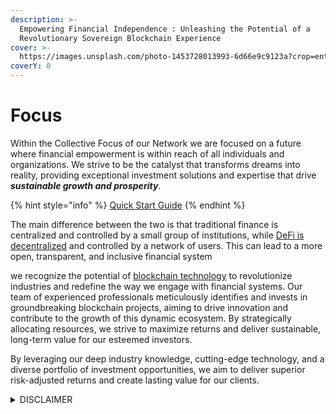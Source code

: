 ```yaml
---
description: >-
  Empowering Financial Independence : Unleashing the Potential of a
  Revolutionary Sovereign Blockchain Experience
cover: >-
  https://images.unsplash.com/photo-1453728013993-6d66e9c9123a?crop=entropy&cs=srgb&fm=jpg&ixid=M3wxOTcwMjR8MHwxfHNlYXJjaHwxfHxGT0NVU3xlbnwwfHx8fDE2ODc0OTM1MzJ8MA&ixlib=rb-4.0.3&q=85
coverY: 0
---
```


# Focus

Within the Collective Focus of our Network we are focused on a future where financial empowerment is within reach of all individuals and organizations. We strive to be the catalyst that transforms dreams into reality, providing exceptional investment solutions and expertise that drive _**sustainable growth and prosperity**_.



{% hint style="info" %}
[Quick Start Guide](../quickstart-v2/)
{% endhint %}



The main difference between the two is that traditional finance is centralized and controlled by a small group of institutions, while [DeFi is decentralized](../../research-and-development/foxxchain.wiki/decentralized-finance.md) and controlled by a network of users. This can lead to a more open, transparent, and inclusive financial system

we recognize the potential of [blockchain technology](../../research-and-development/foxxchain.wiki/blockchain.md#blockchain-101-blockchain-for-beginners) to revolutionize industries and redefine the way we engage with financial systems. Our team of experienced professionals meticulously identifies and invests in groundbreaking blockchain projects, aiming to drive innovation and contribute to the growth of this dynamic ecosystem. By strategically allocating resources, we strive to maximize returns and deliver sustainable, long-term value for our esteemed investors.

By leveraging our deep industry knowledge, cutting-edge technology, and a diverse portfolio of investment opportunities, we aim to deliver superior risk-adjusted returns and create lasting value for our clients.



<details>

<summary>DISCLAIMER</summary>

Please note that we are not financial advisors, and the information provided below is intended solely for entertainment purposes in the context of decentralized gaming, blockchain markets, and related services. Any actions or decisions taken based on this information are entirely your responsibility. It is essential to consult a qualified professional for financial advice. While the links provided direct you to original websites, please be aware that clicking on any external links is done at your own risk.

Now, let's dive into the fun!

</details>

